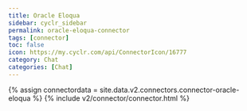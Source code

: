 ```yaml
---
title: Oracle Eloqua
sidebar: cyclr_sidebar
permalink: oracle-eloqua-connector
tags: [connector]
toc: false
icon: https://my.cyclr.com/api/ConnectorIcon/16777
category: Chat
categories: [Chat]
---
```

{% assign connectordata = site.data.v2.connectors.connector-oracle-eloqua %}
{% include v2/connector/connector.html %}	